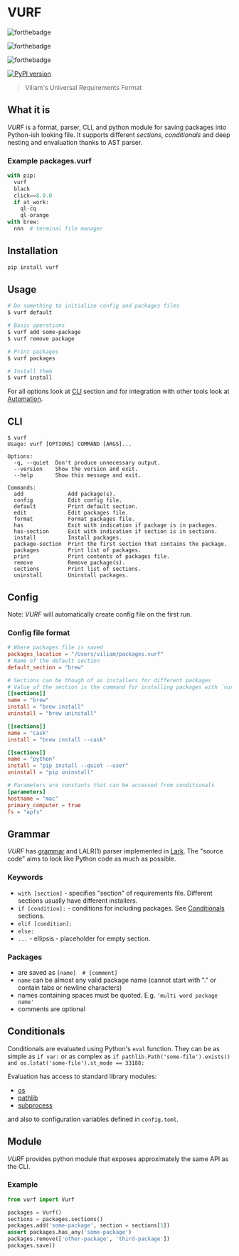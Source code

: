 # VURF
![forthebadge](https://forthebadge.com/images/badges/powered-by-black-magic.svg)

![forthebadge](https://forthebadge.com/images/badges/pretty-risque.svg)

![forthebadge](https://forthebadge.com/images/badges/works-on-my-machine.svg)

[![PyPI version](https://badge.fury.io/py/vurf.svg)](https://badge.fury.io/py/vurf)

> Viliam's Universal Requirements Format

## What it is
*VURF* is a format, parser, CLI, and python module for saving packages into Python-ish looking file.
It supports different *sections*, *conditionals* and deep nesting and envaluation thanks to AST parser.

### Example packages.vurf
```python
with pip:
  vurf
  black
  click==8.0.0
  if at_work:
    ql-cq
    ql-orange
with brew:
  nnn  # terminal file manager
```

## Installation
```sh
pip install vurf
```

## Usage
```sh
# Do something to initialize config and packages files
$ vurf default

# Basic operations
$ vurf add some-package
$ vurf remove package

# Print packages
$ vurf packages

# Install them
$ vurf install
```

For all options look at [CLI](#CLI) section and for integration with other tools look at [Automation](./automation/README.md).

## CLI
```
$ vurf
Usage: vurf [OPTIONS] COMMAND [ARGS]...

Options:
  -q, --quiet  Don't produce unnecessary output.
  --version    Show the version and exit.
  --help       Show this message and exit.

Commands:
  add              Add package(s).
  config           Edit config file.
  default          Print default section.
  edit             Edit packages file.
  format           Format packages file.
  has              Exit with indication if package is in packages.
  has-section      Exit with indication if section is in sections.
  install          Install packages.
  package-section  Print the first section that contains the package.
  packages         Print list of packages.
  print            Print contents of packages file.
  remove           Remove package(s).
  sections         Print list of sections.
  uninstall        Uninstall packages.
```

## Config

Note: *VURF* will automatically create config file on the first run.

### Config file format
```toml
# Where packages file is saved
packages_location = "/Users/viliam/packages.vurf"
# Name of the default section
default_section = "brew"

# Sections can be though of as installers for different packages
# Value of the section is the command for installing packages with `vurf install`
[[sections]]
name = "brew"
install = "brew install"
uninstall = "brew uninstall"

[[sections]]
name = "cask"
install = "brew install --cask"

[[sections]]
name = "python"
install = "pip install --quiet --user"
uninstall = "pip uninstall"

# Parameters are constants that can be accessed from conditionals
[parameters]
hostname = "mac"
primary_computer = true
fs = "apfs"
```

## Grammar
*VURF* has [grammar](./vurf/parser/grammar.lark) and LALR(1) parser implemented in [Lark](https://github.com/lark-parser/lark).
The "source code" aims to look like Python code as much as possible.

### Keywords
* `with [section]` - specifies "section" of requirements file. Different sections usually have different installers.
* `if [condition]:` - conditions for including packages. See [Conditionals](##Conditionals) sections.
* `elif [condition]:`
* `else:`
* `...` - ellipsis - placeholder for empty section.

### Packages
* are saved as `[name]  # [comment]`
* `name` can be almost any valid package name (cannot start with "." or contain tabs or newline characters)
* names containing spaces must be quoted. E.g. `'multi word package name'`
* comments are optional

## Conditionals
Conditionals are evaluated using Python's `eval` function.
They can be as simple as `if var:` or as complex as `if pathlib.Path('some-file').exists() and os.lstat('some-file').st_mode == 33188:`


Evaluation has access to standard library modules:
* [os](https://docs.python.org/3/library/os.html)
* [pathlib](https://docs.python.org/3/library/pathlib.html)
* [subprocess](https://docs.python.org/3/library/subprocess.html)

and also to configuration variables defined in `config.toml`.

## Module
*VURF* provides python module that exposes approximately the same API as the CLI.

### Example
```python
from vurf import Vurf

packages = Vurf()
sections = packages.sections()
packages.add('some-package', section = sections[1])
assert packages.has_any('some-package')
packages.remove(['other-package', 'third-package'])
packages.save()
```
